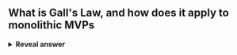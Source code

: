 ## What is Gall's Law, and how does it apply to monolithic MVPs
<details>
<summary><b>Reveal answer</b></summary>
Any complex system will be an evolution of a simple one.<br><br>Create a simple MVP, so complexity can come later
</details>
